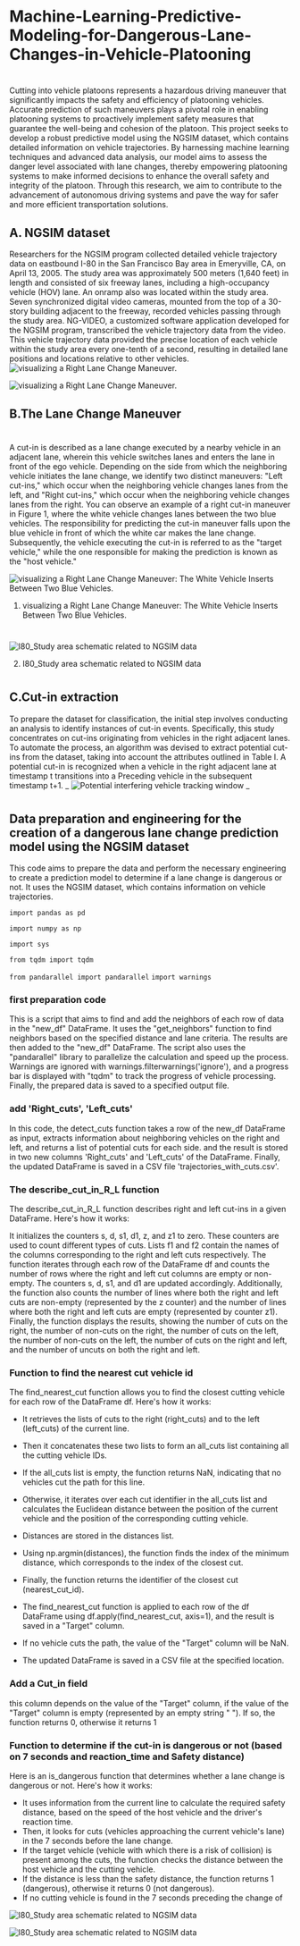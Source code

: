 # Machine-Learning-Predictive-Modeling-for-Dangerous-Lane-Changes-in-Vehicle-Platooning
#
Cutting into vehicle platoons represents a hazardous driving maneuver that significantly impacts the safety and efficiency of platooning vehicles. Accurate prediction of such maneuvers plays a pivotal role in enabling platooning systems to proactively implement safety measures that guarantee the well-being and cohesion of the platoon. This project seeks to develop a robust predictive model using the NGSIM dataset, which contains detailed information on vehicle trajectories. By harnessing machine learning techniques and advanced data analysis, our model aims to assess the danger level associated with lane changes, thereby empowering platooning systems to make informed decisions to enhance the overall safety and integrity of the platoon. Through this research, we aim to contribute to the advancement of autonomous driving systems and pave the way for safer and more efficient transportation solutions.
## A. NGSIM dataset
Researchers for the NGSIM program collected detailed vehicle trajectory data on eastbound I-80 in the San Francisco Bay area in Emeryville, CA, on April 13, 2005. The study area was approximately 500 meters (1,640 feet) in length and consisted of six freeway lanes, including a high-occupancy vehicle (HOV) lane. An onramp also was located within the study area. Seven synchronized digital video cameras, mounted from the top of a 30-story building adjacent to the freeway, recorded vehicles passing through the study area. NG-VIDEO, a customized software application developed for the NGSIM program, transcribed the vehicle trajectory data from the video. This vehicle trajectory data provided the precise location of each vehicle within the study area every one-tenth of a second, resulting in detailed lane positions and locations relative to other vehicles.
<picture>
  <source media="(prefers-color-scheme: dark)" srcset="https://l.top4top.io/p_28331mieg1.png">
  <source media="(prefers-color-scheme: light)" srcset="https://l.top4top.io/p_28331mieg1.png">
  <img alt="visualizing a Right Lane Change Maneuver." src="https://l.top4top.io/p_28331mieg1.png">
</picture>

<picture>
  <source media="(prefers-color-scheme: dark)" srcset="https://f.top4top.io/p_28338oqft1.png">
  <source media="(prefers-color-scheme: light)" srcset="https://f.top4top.io/p_28338oqft1.png">
  <img alt="visualizing a Right Lane Change Maneuver." src="https://f.top4top.io/p_28338oqft1.png">
</picture>


## B.The Lane Change Maneuver 
#
A cut-in is described as a lane change executed by a nearby vehicle in an adjacent lane, wherein this vehicle switches lanes and enters the lane in front of the ego vehicle. Depending on the side from which the neighboring vehicle initiates the lane change, we identify two distinct maneuvers: "Left cut-ins," which occur when the neighboring vehicle changes lanes from the left, and "Right cut-ins," which occur when the neighboring vehicle changes lanes from the right. You can observe an example of a right cut-in maneuver in Figure 1, where the white vehicle changes lanes between the two blue vehicles. The responsibility for predicting the cut-in maneuver falls upon the blue vehicle in front of which the white car makes the lane change. Subsequently, the vehicle executing the cut-in is referred to as the "target vehicle," while the one responsible for making the prediction is known as the "host vehicle."

<picture>
  <source media="(prefers-color-scheme: dark)" srcset="https://encrypted-tbn0.gstatic.com/images?q=tbn:ANd9GcRV4ZwSVRKyqBdga1yNvSlRsTrcVST6NNUh1VABUwiwArRBnLj-">
  <source media="(prefers-color-scheme: light)" srcset="https://encrypted-tbn0.gstatic.com/images?q=tbn:ANd9GcRV4ZwSVRKyqBdga1yNvSlRsTrcVST6NNUh1VABUwiwArRBnLj-">
  <img alt="visualizing a Right Lane Change Maneuver: The White Vehicle Inserts Between Two Blue Vehicles." src="https://encrypted-tbn0.gstatic.com/images?q=tbn:ANd9GcRV4ZwSVRKyqBdga1yNvSlRsTrcVST6NNUh1VABUwiwArRBnLj-">
</picture>

1. visualizing a Right Lane Change Maneuver: The White Vehicle Inserts Between Two Blue Vehicles.

#


![I80_Study area schematic related to NGSIM data](https://encrypted-tbn1.gstatic.com/images?q=tbn:ANd9GcRrYpAvfuIaz_IBz_VmCVp3mSW7vB00zSpphkzMDuDWQr5WgH4m)

2. I80_Study area schematic related to NGSIM data


#





## C.Cut-in extraction
To prepare the dataset for classification, the initial step involves conducting an analysis to identify instances of cut-in events. Specifically, this study concentrates on cut-ins originating from vehicles in the right adjacent lanes. To automate the process, an algorithm was devised to extract potential cut-ins from the dataset, taking into account the attributes outlined in Table I. A potential cut-in is recognized when a vehicle in the right adjacent lane at timestamp t transitions into a Preceding vehicle in the subsequent timestamp t+1.
_
![Potential interfering vehicle tracking window](https://c.top4top.io/p_2833n257g1.png)
_
#

## Data preparation and engineering for the creation of a dangerous lane change prediction model using the NGSIM dataset

This code aims to prepare the data and perform the necessary engineering to create a prediction model to determine if a lane change is dangerous or not. It uses the NGSIM dataset, which contains information on vehicle trajectories.

`import pandas as pd`

`import numpy as np`

`import sys`

`from tqdm import tqdm`

`from pandarallel import pandarallel`
`import warnings`

### first preparation code
This is a script that aims to find and add the neighbors of each row of data in the "new_df" DataFrame. It uses the "get_neighbors" function to find neighbors based on the specified distance and lane criteria. The results are then added to the "new_df" DataFrame. The script also uses the "pandarallel" library to parallelize the calculation and speed up the process. Warnings are ignored with warnings.filterwarnings('ignore'), and a progress bar is displayed with "tqdm" to track the progress of vehicle processing. Finally, the prepared data is saved to a specified output file.

### add 'Right_cuts', 'Left_cuts'
In this code, the detect_cuts function takes a row of the new_df DataFrame as input, extracts information about neighboring vehicles on the right and left, and returns a list of potential cuts for each side. and the result is stored in two new columns 'Right_cuts' and 'Left_cuts' of the DataFrame. Finally, the updated DataFrame is saved in a CSV file 'trajectories_with_cuts.csv'.

### The describe_cut_in_R_L function
The describe_cut_in_R_L function describes right and left cut-ins in a given DataFrame. Here's how it works:

It initializes the counters s, d, s1, d1, z, and z1 to zero. These counters are used to count different types of cuts.
Lists f1 and f2 contain the names of the columns corresponding to the right and left cuts respectively.
The function iterates through each row of the DataFrame df and counts the number of rows where the right and left cut columns are empty or non-empty.
The counters s, d, s1, and d1 are updated accordingly.
Additionally, the function also counts the number of lines where both the right and left cuts are non-empty (represented by the z counter) and the number of lines where both the right and left cuts are empty (represented by counter z1).
Finally, the function displays the results, showing the number of cuts on the right, the number of non-cuts on the right, the number of cuts on the left, the number of non-cuts on the left, the number of cuts on the right and left, and the number of uncuts on both the right and left.

### Function to find the nearest cut vehicle id
The find_nearest_cut function allows you to find the closest cutting vehicle for each row of the DataFrame df. Here's how it works:

- It retrieves the lists of cuts to the right (right_cuts) and to the left (left_cuts) of the current line.
+ Then it concatenates these two lists to form an all_cuts list containing all the cutting vehicle IDs.
* If the all_cuts list is empty, the function returns NaN, indicating that no vehicles cut the path for this line.
- Otherwise, it iterates over each cut identifier in the all_cuts list and calculates the Euclidean distance between the position of the current vehicle and the position of the corresponding cutting vehicle.
+ Distances are stored in the distances list.
* Using np.argmin(distances), the function finds the index of the minimum distance, which corresponds to the index of the closest cut.
- Finally, the function returns the identifier of the closest cut (nearest_cut_id).
+ The find_nearest_cut function is applied to each row of the df DataFrame using df.apply(find_nearest_cut, axis=1), and the result is saved in a "Target" column.
* If no vehicle cuts the path, the value of the "Target" column will be NaN.
- The updated DataFrame is saved in a CSV file at the specified location.

### Add a Cut_in field
this column depends on the value of the "Target" column, if the value of the "Target" column is empty (represented by an empty string " "). If so, the function returns 0, otherwise it returns 1

### Function to determine if the cut-in is dangerous or not (based on 7 seconds and reaction_time and Safety distance)
Here is an is_dangerous function that determines whether a lane change is dangerous or not. Here's how it works:

- It uses information from the current line to calculate the required safety distance, based on the speed of the host vehicle and the driver's reaction time.
- Then, it looks for cuts (vehicles approaching the current vehicle's lane) in the 7 seconds before the lane change.
- If the target vehicle (vehicle with which there is a risk of collision) is present among the cuts, the function checks the distance between the host vehicle and the cutting vehicle.
- If the distance is less than the safety distance, the function returns 1 (dangerous), otherwise it returns 0 (not dangerous).
- If no cutting vehicle is found in the 7 seconds preceding the change of
  
![I80_Study area schematic related to NGSIM data](https://d.top4top.io/p_2833xebp21.png)


![I80_Study area schematic related to NGSIM data](https://d.top4top.io/p_2833hw4lq1.png)

